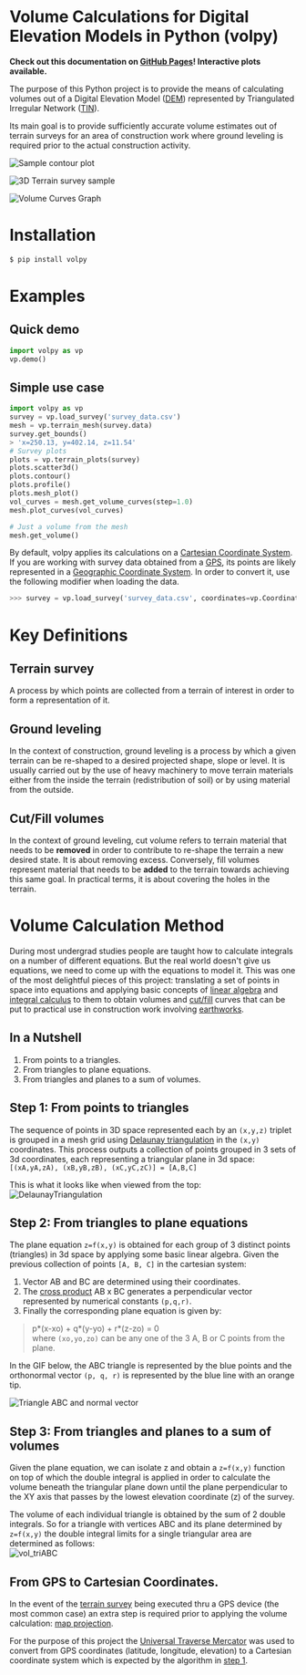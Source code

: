 # Volume Calculations for Digital Elevation Models in Python (**volpy**)

**Check out this documentation on [GitHub Pages](https://agu3rra.github.io/volpy)! Interactive plots available.**

The purpose of this Python project is to provide the means of calculating volumes out of a Digital Elevation Model ([DEM](https://en.wikipedia.org/wiki/Digital_elevation_model)) represented by Triangulated Irregular Network ([TIN](https://en.wikipedia.org/wiki/Triangulated_irregular_network)).

Its main goal is to provide sufficiently accurate volume estimates out of terrain surveys for an area of construction work where ground leveling is required prior to the actual construction activity.

![Sample contour plot](images/Contour.jpg)

![3D Terrain survey sample](images/3d_view.gif)

![Volume Curves Graph](images/Curves.jpg)

# Installation
```bash
$ pip install volpy
```

# Examples

## Quick demo

```Python
import volpy as vp
vp.demo()
```

## Simple use case

```Python
import volpy as vp
survey = vp.load_survey('survey_data.csv')
mesh = vp.terrain_mesh(survey.data)
survey.get_bounds()
> 'x=250.13, y=402.14, z=11.54'
# Survey plots
plots = vp.terrain_plots(survey)
plots.scatter3d()
plots.contour()
plots.profile()
plots.mesh_plot()
vol_curves = mesh.get_volume_curves(step=1.0)
mesh.plot_curves(vol_curves)

# Just a volume from the mesh
mesh.get_volume()
```

By default, volpy applies its calculations on a [Cartesian Coordinate System](https://en.wikipedia.org/wiki/Cartesian_coordinate_system). If you are working with survey data obtained from a [GPS](https://en.wikipedia.org/wiki/Global_Positioning_System), its points are likely represented in a [Geographic Coordinate System](https://en.wikipedia.org/wiki/Geographic_coordinate_system). In order to convert it, use the following modifier when loading the data.

```Python
>>> survey = vp.load_survey('survey_data.csv', coordinates=vp.CoordinateSystem.GEOGRAPHIC)
```

# Key Definitions

## Terrain survey
A process by which points are collected from a terrain of interest in order to form a representation of it.

## Ground leveling
In the context of construction, ground leveling is a process by which a given terrain can be re-shaped to a desired projected shape, slope or level. It is usually carried out by the use of heavy machinery to move terrain materials either from the inside the terrain (redistribution of soil) or by using material from the outside.

## Cut/Fill volumes
In the context of ground leveling, cut volume refers to terrain material that needs to be **removed** in order to contribute to re-shape the terrain a new desired state. It is about removing excess. Conversely, fill volumes represent material that needs to be **added** to the terrain towards achieving this same goal. In practical terms, it is about covering the holes in the terrain.

# Volume Calculation Method

During most undergrad studies people are taught how to calculate integrals on a number of different equations. But the real world doesn't give us equations, we need to come up with the equations to model it. This was one of the most delightful pieces of this project: translating a set of points in space into equations and applying basic concepts of [linear algebra](https://en.wikipedia.org/wiki/Linear_algebra) and [integral calculus](https://en.wikipedia.org/wiki/Integral) to them to obtain volumes and [cut/fill](https://en.wikipedia.org/wiki/Cut_and_fill) curves that can be put to practical use in construction work involving [earthworks](https://en.wikipedia.org/wiki/Earthworks_(engineering)).

## In a Nutshell
1. From points to a triangles.
2. From triangles to plane equations.
3. From triangles and planes to a sum of volumes.

## Step 1: From points to triangles
The sequence of points in 3D space represented each by an `(x,y,z)` triplet is grouped in a mesh grid using [Delaunay triangulation](https://en.wikipedia.org/wiki/Delaunay_triangulation) in the `(x,y)` coordinates. This process outputs a collection of points grouped in 3 sets of 3d coordinates, each representing a triangular plane in 3d space:  
`[(xA,yA,zA), (xB,yB,zB), (xC,yC,zC)] = [A,B,C]`  

This is what it looks like when viewed from the top:  
![DelaunayTriangulation](images/MeshXY.jpg)

## Step 2: From triangles to plane equations
The plane equation `z=f(x,y)` is obtained for each group of 3 distinct points (triangles) in 3d space by applying some basic linear algebra. Given the previous collection of points `[A, B, C]` in the cartesian system:  
1. Vector AB and BC are determined using their coordinates.
2. The [cross product](https://en.wikipedia.org/wiki/Cross_product) AB x BC generates a perpendicular vector represented by numerical constants `(p,q,r)`.
3. Finally the corresponding plane equation is given by:  
> p*(x-xo) + q*(y-yo) + r*(z-zo) = 0  
where `(xo,yo,zo)` can be any one of the 3 A, B or C points from the plane.

In the GIF below, the ABC triangle is represented by the blue points and the orthonormal vector `(p, q, r)` is represented by the blue line with an orange tip.

![Triangle ABC and normal vector](images/TriangleABC_NormalVector.gif)

## Step 3: From triangles and planes to a sum of volumes
Given the plane equation, we can isolate z and obtain a `z=f(x,y)` function on top of which the double integral is applied in order to calculate the volume beneath the triangular plane down until the plane perpendicular to the XY axis that passes by the lowest elevation coordinate (z) of the survey.  

The volume of each individual triangle is obtained by the sum of 2 double integrals. So for a triangle with vertices ABC and its plane determined by `z=f(x,y)` the double integral limits for a single triangular area are determined as follows:  
![vol_triABC](images/Vol_triABC.jpg)  

## From GPS to Cartesian Coordinates.
In the event of the [terrain survey](###-Terrain-survey) being executed thru a GPS device (the most common case) an extra step is required prior to applying the volume calculation: [map projection](https://en.wikipedia.org/wiki/Map_projection).

For the purpose of this project the [Universal Traverse Mercator](https://en.wikipedia.org/wiki/Universal_Transverse_Mercator_coordinate_system) was used to convert from GPS coordinates (latitude, longitude, elevation) to a Cartesian coordinate system which is expected by the algorithm in [step 1](###-Step-1:-From-points-to-triangles).
